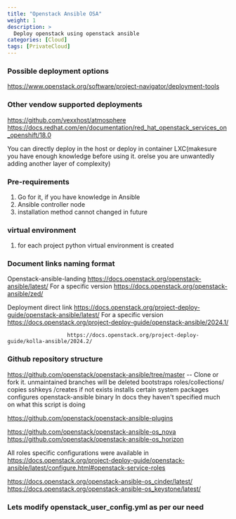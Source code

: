 ```yaml
---
title: "Openstack Ansible OSA"
weight: 1
description: >
  Deploy openstack using openstack ansible
categories: [Cloud]
tags: [PrivateCloud]
---
```




### Possible deployment options 
https://www.openstack.org/software/project-navigator/deployment-tools

### Other vendow supported deployments 
https://github.com/vexxhost/atmosphere
https://docs.redhat.com/en/documentation/red_hat_openstack_services_on_openshift/18.0

You can directly deploy in the host or deploy in container LXC(makesure you have enough knowledge before using it. orelse you are unwantedly adding another layer of complexity)

### Pre-requirements
1. Go for it, if you have knowledge in Ansible
1. Ansible controller node
1. installation method cannot changed in future


### virtual environment 
1. for each project python virtual environment is created

### Document links naming format
Openstack-ansible-landing      https://docs.openstack.org/openstack-ansible/latest/
For a specific version         https://docs.openstack.org/openstack-ansible/zed/


Deployment direct link https://docs.openstack.org/project-deploy-guide/openstack-ansible/latest/
For a specific version https://docs.openstack.org/project-deploy-guide/openstack-ansible/2024.1/

                       https://docs.openstack.org/project-deploy-guide/kolla-ansible/2024.2/


### Github repository structure

https://github.com/openstack/openstack-ansible/tree/master  -- Clone or fork it. unmaintained branches will be deleted
    bootstraps roles/collections/
    copies sshkeys /creates if not exists
    installs certain system packages 
    configures openstack-ansible binary
In docs they haven't specified much on what this script is doing 


https://github.com/openstack/openstack-ansible-plugins


https://github.com/openstack/openstack-ansible-os_nova
https://github.com/openstack/openstack-ansible-os_horizon


All roles specific configurations were available in https://docs.openstack.org/project-deploy-guide/openstack-ansible/latest/configure.html#openstack-service-roles

https://docs.openstack.org/openstack-ansible-os_cinder/latest/
https://docs.openstack.org/openstack-ansible-os_keystone/latest/



### Lets modify openstack_user_config.yml as per our need 
